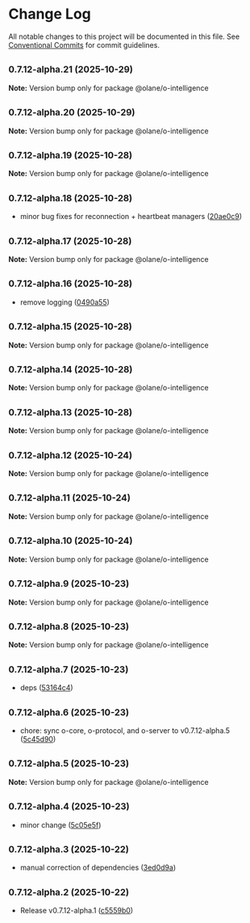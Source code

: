 # Change Log

All notable changes to this project will be documented in this file.
See [Conventional Commits](https://conventionalcommits.org) for commit guidelines.

## <small>0.7.12-alpha.21 (2025-10-29)</small>

**Note:** Version bump only for package @olane/o-intelligence

## <small>0.7.12-alpha.20 (2025-10-29)</small>

**Note:** Version bump only for package @olane/o-intelligence

## <small>0.7.12-alpha.19 (2025-10-28)</small>

**Note:** Version bump only for package @olane/o-intelligence

## <small>0.7.12-alpha.18 (2025-10-28)</small>

- minor bug fixes for reconnection + heartbeat managers ([20ae0c9](https://github.com/olane-labs/olane/commit/20ae0c9))

## <small>0.7.12-alpha.17 (2025-10-28)</small>

**Note:** Version bump only for package @olane/o-intelligence

## <small>0.7.12-alpha.16 (2025-10-28)</small>

- remove logging ([0490a55](https://github.com/olane-labs/olane/commit/0490a55))

## <small>0.7.12-alpha.15 (2025-10-28)</small>

**Note:** Version bump only for package @olane/o-intelligence

## <small>0.7.12-alpha.14 (2025-10-28)</small>

**Note:** Version bump only for package @olane/o-intelligence

## <small>0.7.12-alpha.13 (2025-10-28)</small>

**Note:** Version bump only for package @olane/o-intelligence

## <small>0.7.12-alpha.12 (2025-10-24)</small>

**Note:** Version bump only for package @olane/o-intelligence

## <small>0.7.12-alpha.11 (2025-10-24)</small>

**Note:** Version bump only for package @olane/o-intelligence

## <small>0.7.12-alpha.10 (2025-10-24)</small>

**Note:** Version bump only for package @olane/o-intelligence

## <small>0.7.12-alpha.9 (2025-10-23)</small>

**Note:** Version bump only for package @olane/o-intelligence

## <small>0.7.12-alpha.8 (2025-10-23)</small>

**Note:** Version bump only for package @olane/o-intelligence

## <small>0.7.12-alpha.7 (2025-10-23)</small>

- deps ([53164c4](https://github.com/olane-labs/olane/commit/53164c4))

## <small>0.7.12-alpha.6 (2025-10-23)</small>

- chore: sync o-core, o-protocol, and o-server to v0.7.12-alpha.5 ([5c45d90](https://github.com/olane-labs/olane/commit/5c45d90))

## <small>0.7.12-alpha.5 (2025-10-23)</small>

**Note:** Version bump only for package @olane/o-intelligence

## <small>0.7.12-alpha.4 (2025-10-23)</small>

- minor change ([5c05e5f](https://github.com/olane-labs/olane/commit/5c05e5f))

## <small>0.7.12-alpha.3 (2025-10-22)</small>

- manual correction of dependencies ([3ed0d9a](https://github.com/olane-labs/olane/commit/3ed0d9a))

## <small>0.7.12-alpha.2 (2025-10-22)</small>

- Release v0.7.12-alpha.1 ([c5559b0](https://github.com/olane-labs/olane/commit/c5559b0))
